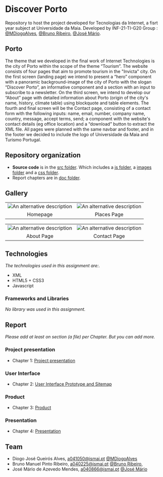 # Discover Porto

Repository to host the project developed for Tecnologias da Internet, a fisrt year subject at Universidade da Maia. Developed by INF-21-TI-G20 Group : [@MDiogoAlves](https://github.com/Diogojqalves), [@Bruno Ribeiro](https://github.com/a040225), [@José Mário](https://github.com/a040866).

## Porto

The theme that we developed in the final work of Internet Technologies is the city of Porto within the scope of the theme “Tourism”. The website consists of four pages that aim to promote tourism in the "Invicta" city.
On the first screen (landing page) we intend to present a “hero” component with a panoramic background-image of the city of Porto with the slogan “Discover Porto”, an informative component and a section with an input to subscribe to a newsletter.
On the third screen, we intend to develop our “About” page with detailed information about Porto (origin of the city's name, history, climate table) using blockquote and table elements.
The fourth and final screen will be the Contact page, consisting of a contact form with the following inputs: name, email, number, company name, country, message, accept terms, send; a component with the website's contact details (eg office location) and a “download” button to extract the XML file.
All pages were planned with the same navbar and footer, and in the footer we decided to include the logo of Universidade da Maia and Turismo Portugal.

## Repository organization

- **Source code** is in the [src folder](src/). Which includes a [js folder](src/js), a [images folder](src/images) and a [css folder](src/css).
- Report chapters are in [doc folder](doc/).

## Gallery

|                                                    |                                                     |
| :------------------------------------------------: | :-------------------------------------------------: |
| ![An alternative description](images/portoImg.png) | ![An alternative description](images/placesImg.png) |
|                      Homepage                      |                     Places Page                     |

|                                                    |                                                      |
| :------------------------------------------------: | :--------------------------------------------------: |
| ![An alternative description](images/aboutImg.png) | ![An alternative description](images/contactImg.png) |
|                     About Page                     |                     Contact Page                     |

## Technologies

_The technologies used in this assignment are:._

- XML
- HTML5 + CSS3
- Javascript

### Frameworks and Libraries

_No library was used in this assignment._

## Report

_Please add at least on section (a file) per Chapter. But you can add more._

### Project presentation

- Chapter 1: [Project presentation](doc/c1.md)

### User Interface

- Chapter 2: [User Interface Prototype and Sitemap](doc/c2.md)

### Product

- Chapter 3: [Product](doc/c3.md)

### Presentation

- Chapter 4: [Presentation](doc/c4.md)

## Team

- Diogo José Queirós Alves, a041050@ismai.pt [@MDiogoAlves](https://github.com/Diogojqalves)
- Bruno Manuel Pinto Ribeiro, a040225@ismai.pt [@Bruno Ribeiro](https://github.com/a040225),
- José Mário de Azevedo Mendes, a040866@ismai.pt [@José Mário](https://github.com/a040866)
